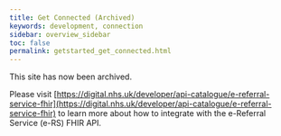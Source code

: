 ```yaml
---
title: Get Connected (Archived)
keywords: development, connection
sidebar: overview_sidebar
toc: false
permalink: getstarted_get_connected.html
---
```


This site has now been archived.

Please visit [https://digital.nhs.uk/developer/api-catalogue/e-referral-service-fhir](https://digital.nhs.uk/developer/api-catalogue/e-referral-service-fhir) to learn more about how to integrate with the e-Referral Service (e-RS) FHIR API.
